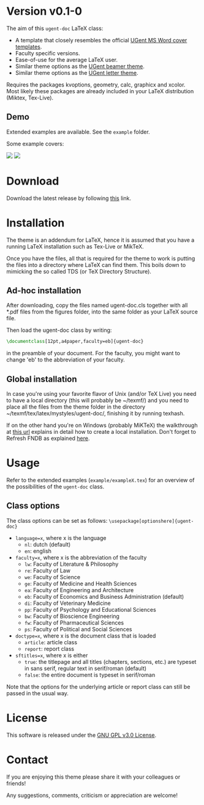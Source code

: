 # Version v0.1-0
The aim of this `ugent-doc` LaTeX class:
* A template that closely resembles the official [UGent MS Word cover templates](https://styleguide.ugent.be/templates/print.html#cover).
* Faculty specific versions.
* Ease-of-use for the average LaTeX user.
* Similar theme options as the [UGent beamer theme](https://github.com/driesbenoit/ugent-beamer).
* Similar theme options as the [UGent letter theme](https://github.com/driesbenoit/ugent-letter).

Requires the packages kvoptions, geometry, calc, graphicx and xcolor.
Most likely these packages are already included in your LaTeX distribution (Miktex, Tex-Live).

Demo
----
Extended examples are available. See the `example` folder.

Some example covers:

![](https://github.com/driesbenoit/ugent-doc/blob/master/example-screenshots/example3.png)
![](https://github.com/driesbenoit/ugent-doc/blob/master/example-screenshots/example6.png)

Download
========
Download the latest release by following [this](https://github.com/driesbenoit/ugent-doc/releases) link.

Installation
============
The theme is an addendum for LaTeX, hence it is assumed that you have a running LaTeX installation such as Tex-Live or MikTeX.

Once you have the files, all that is required for the theme to work is putting the files into a directory where LaTeX can find them. This boils down to mimicking the so called TDS (or TeX Directory Structure).

Ad-hoc installation 
-------------------
After downloading, copy the files named ugent-doc.cls together with all *.pdf files from the figures folder, into the same folder as your LaTeX source file.

Then load the ugent-doc class by writing:
```latex
\documentclass[12pt,a4paper,faculty=eb]{ugent-doc}
```
in the preamble of your document. For the faculty, you might want to change 'eb' to the abbreviation of your faculty.

Global installation
-------------------
In case you're using your favorite flavor of Unix (and/or TeX Live) you need to have a local directory (this will probably be ~/texmf/) and you need to place all the files from the theme folder in the directory ~/texmf/tex/latex/mystyles/ugent-doc/, finishing it by running texhash.

If on the other hand you're on Windows (probably MiKTeX) the walkthrough at [this url](http://docs.miktex.org/manual/localadditions.html) explains in detail how to create a local installation. Don't forget to Refresh FNDB as explained [here](http://docs.miktex.org/manual/configuring.html#fndbupdate).

Usage
=====
Refer to the extended examples (`example/exampleX.tex`) for an overview of the possibilities of the `ugent-doc` class.

Class options
-------------
The class options can be set as follows:
`\usepackage[optionshere]{ugent-doc}`

* `language=x`, where x is the language
  * `nl`: dutch (default)
  * `en`: english
* `faculty=x`, where x is the abbreviation of the faculty
  * `lw`: Faculty of Literature & Philosophy
  * `re`: Faculty of Law
  * `we`: Faculty of Science
  * `ge`: Faculty of Medicine and Health Sciences
  * `ea`: Faculty of Engineering and Architecture
  * `eb`: Faculty of Economics and Business Administration (default)
  * `di`: Faculty of Veterinary Medicine
  * `pp`: Faculty of Psychology and Educational Sciences
  * `bw`: Faculty of Bioscience Engineering
  * `fw`: Faculty of Pharmaceutical Sciences
  * `ps`: Faculty of Political and Social Sciences
* `doctype=x`, where x is the document class that is loaded
  * `article`: article class
  * `report`: report class 
* `sftitles=x`, where x is either
  * `true`: the titlepage and all titles (chapters, sections, etc.) are typeset in sans serif, regular text in serif/roman (default)
  * `false`: the entire document is typeset in serif/roman

Note that the options for the underlying article or report class can still be passed in the usual way.

License
=======
This software is released under the [GNU GPL v3.0 License](https://www.gnu.org/licenses/gpl-3.0.en.html).

Contact
=======
If you are enjoying this theme please share it with your colleagues or friends!

Any suggestions, comments, criticism or appreciation are welcome!

